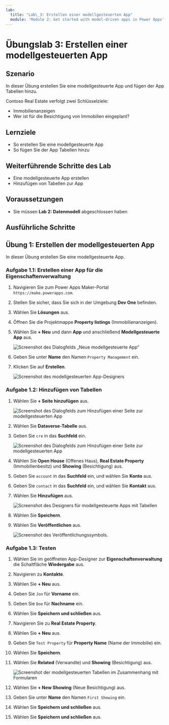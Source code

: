 ```yaml
---
lab:
  title: "Lab\_3: Erstellen einer modellgesteuerten App"
  module: 'Module 2: Get started with model-driven apps in Power Apps'
---
```


# Übungslab 3: Erstellen einer modellgesteuerten App

## Szenario

In dieser Übung erstellen Sie eine modellgesteuerte App und fügen der App Tabellen hinzu.

Contoso Real Estate verfolgt zwei Schlüsselziele:

- Immobilienanzeigen
- Wer ist für die Besichtigung von Immobilien eingeplant?

## Lernziele

- So erstellen Sie eine modellgesteuerte App
- So fügen Sie der App Tabellen hinzu

## Weiterführende Schritte des Lab

- Eine modellgesteuerte App erstellen
- Hinzufügen von Tabellen zur App
  
## Voraussetzungen

- Sie müssen **Lab 2: Datenmodell** abgeschlossen haben


## Ausführliche Schritte

## Übung 1: Erstellen der modellgesteuerten App

In dieser Übung erstellen Sie eine modellgesteuerte App.

### Aufgabe 1.1: Erstellen einer App für die Eigenschaftenverwaltung

1. Navigieren Sie zum Power Apps Maker-Portal `https://make.powerapps.com`.

1. Stellen Sie sicher, dass Sie sich in der Umgebung **Dev One** befinden.

1. Wählen Sie **Lösungen** aus.

1. Öffnen Sie die Projektmappe **Property listings** (Immobilienanzeigen).

1. Wählen Sie **+ Neu** und dann **App** und anschließend **Modellgesteuerte App** aus.

    ![Screenshot des Dialogfelds „Neue modellgesteuerte App“](../media/new-mda.png)

1. Geben Sie unter **Name** den Namen `Property Management` ein.

1. Klicken Sie auf **Erstellen**.

    ![Screenshot des modellgesteuerten App-Designers](../media/mda-designer.png)


### Aufgabe 1.2: Hinzufügen von Tabellen

1. Wählen Sie **+ Seite hinzufügen** aus.

    ![Screenshot des Dialogfelds zum Hinzufügen einer Seite zur modellgesteuerten App](../media/mda-new-page.png)

1. Wählen Sie **Dataverse-Tabelle** aus.

1. Geben Sie `cre` in das **Suchfeld** ein.

    ![Screenshot des Dialogfelds zum Hinzufügen einer Seite zur modellgesteuerten App](../media/mda-add-tables.png)

1. Wählen Sie **Open House** (Offenes Haus), **Real Estate Property** (Immobilienbesitz) und **Showing** (Besichtigung) aus.

1. Geben Sie `account` in das **Suchfeld** ein, und wählen Sie **Konto** aus.

1. Geben Sie `contact` in das **Suchfeld** ein, und wählen Sie **Kontakt** aus.

1. Wählen Sie **Hinzufügen** aus.

    ![Screenshot des Designers für modellgesteuerte Apps mit Tabellen](../media/mda-designer-with-tables.png)

1. Wählen Sie **Speichern**.

1. Wählen Sie **Veröffentlichen** aus.

    ![Screenshot des Veröffentlichungssymbols.](../media/mda-publish-btn.png)

### Aufgabe 1.3: Testen

1. Wählen Sie im geöffneten App-Designer zur **Eigenschaftenverwaltung** die Schaltfläche **Wiedergabe** aus.

1. Navigieren zu **Kontakte**.

1. Wählen Sie **+ Neu** aus.

1. Geben Sie `Jon` für **Vorname** ein.

1. Geben Sie `Doe` für **Nachname** ein.

1. Wählen Sie **Speichern und schließen** aus.

1. Navigieren Sie zu **Real Estate Property**.

1. Wählen Sie **+ Neu** aus.

1. Geben Sie `Test Property` für **Property Name** (Name der Immobilie) ein.

1. Wählen Sie **Speichern**.

1. Wählen Sie **Related** (Verwandte) und **Showing** (Besichtigung) aus.

    ![Screenshot der modellgesteuerten Tabellen im Zusammenhang mit Formularen](../media/mda-related-records.png)

1. Wählen Sie **+ New Showing** (Neue Besichtigung) aus.

1. Geben Sie unter **Name** den Namen `First Showing` ein.

1. Wählen Sie **Speichern und schließen** aus.

1. Wählen Sie **Speichern und schließen** aus.

